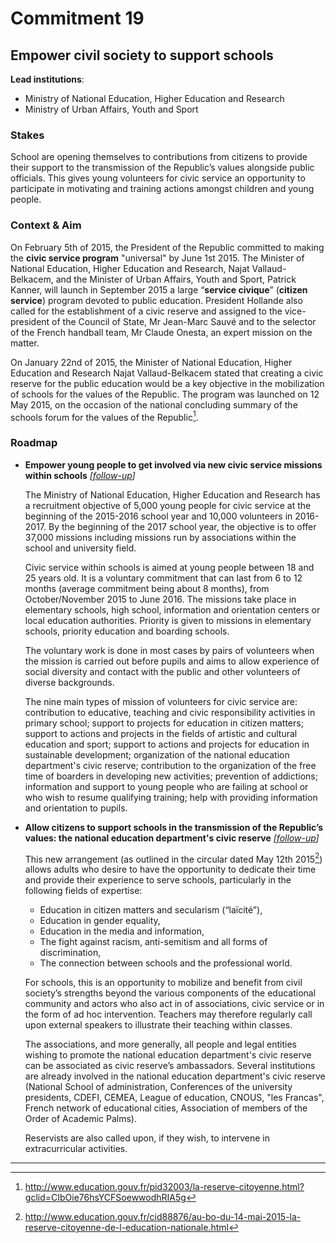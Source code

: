 # Commitment 19

## Empower civil society to support schools

**Lead institutions**:
- Ministry of National Education, Higher Education and Research
- Ministry of Urban Affairs, Youth and Sport

### Stakes

School are opening themselves to contributions from citizens to provide their support to the transmission of the Republic’s values alongside public officials. This gives young volunteers for civic service an opportunity to participate in motivating and training actions amongst children and young people.

### Context & Aim

On February 5th of 2015, the President of the Republic committed to making the **civic service program** "universal" by June 1st 2015. The Minister of National Education, Higher Education and Research, Najat Vallaud-Belkacem, and the Minister of Urban Affairs, Youth and Sport, Patrick Kanner, will launch in September 2015 a large “**service civique**” (**citizen service**) program devoted to public education. President Hollande also called for the establishment of a civic reserve and assigned to the vice-president of the Council of State, Mr Jean-Marc Sauvé and to the selector of the French handball team, Mr Claude Onesta, an expert mission on the matter.

On January 22nd of 2015, the Minister of National Education, Higher Education and Research Najat Vallaud-Belkacem stated that creating a civic reserve for the public education would be a key objective in the mobilization of schools for the values of the Republic. The program was launched on 12 May 2015, on the occasion of the national concluding summary of the schools forum for the values of the Republic[^1].

### Roadmap

- **Empower young people to get involved via new civic service missions within schools**
  _[[follow-up](https://git.framasoft.org/etalab/suivi/issues/174)]_

  The Ministry of National Education, Higher Education and Research has a recruitment objective of 5,000 young people for civic service at the beginning of the 2015-2016 school year and 10,000 volunteers in 2016-2017. By the beginning of the 2017 school year, the objective is to offer 37,000 missions including missions run by associations within the school and university field.

  Civic service within schools is aimed at young people between 18 and 25 years old. It is a voluntary commitment that can last from 6 to 12 months (average commitment being about 8 months), from October/November 2015 to June 2016. The missions take place in elementary schools, high school, information and orientation centers or local education authorities. Priority is given to missions in elementary schools, priority education and boarding schools.

  The voluntary work is done in most cases by pairs of volunteers when the mission is carried out before pupils and aims to allow experience of social diversity and contact with the public and other volunteers of diverse backgrounds.

  The nine main types of mission of volunteers for civic service are: contribution to educative, teaching and civic responsibility activities in primary school; support to projects for education in citizen matters; support to actions and projects in the fields of artistic and cultural education and sport; support to actions and projects for education in sustainable development; organization of the national education department's civic reserve; contribution to the organization of the free time of boarders in developing new activities; prevention of addictions; information and support to young people who are failing at school or who wish to resume qualifying training; help with providing information and orientation to pupils.

- **Allow citizens to support schools in the transmission of the Republic’s values: the national education department's civic reserve**
  _[[follow-up](https://git.framasoft.org/etalab/suivi/issues/175)]_

  This new arrangement (as outlined in the circular dated May 12th 2015[^2]) allows adults who desire to have the opportunity to dedicate their time and provide their experience to serve schools, particularly in the following fields of expertise:

  - Education in citizen matters and secularism (“laïcité”),
  - Education in gender equality,
  - Education in the media and information,
  - The fight against racism, anti-semitism and all forms of discrimination,
  - The connection between schools and the professional world.

  For schools, this is an opportunity to mobilize and benefit from civil society’s strengths beyond the various components of the educational community and actors who also act in of associations, civic service or in the form of ad hoc intervention. Teachers may therefore regularly call upon external speakers to illustrate their teaching within classes.

  The associations, and more generally, all people and legal entities wishing to promote the national education department's civic reserve can be associated as civic reserve’s ambassadors. Several institutions are already involved in the national education department's civic reserve (National School of administration, Conferences of the university presidents, CDEFI, CEMEA, League of education, CNOUS, "les Francas", French network of educational cities, Association of members of the Order of Academic Palms).

  Reservists are also called upon, if they wish, to intervene in extracurricular activities.

----

[^1]: http://www.education.gouv.fr/pid32003/la-reserve-citoyenne.html?gclid=CIbOie76hsYCFSoewwodhRIA5g

[^2]: http://www.education.gouv.fr/cid88876/au-bo-du-14-mai-2015-la-reserve-citoyenne-de-l-education-nationale.html
